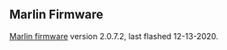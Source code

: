 ## Marlin Firmware
[Marlin firmware](https://marlinfw.org) version 2.0.7.2, last flashed 12-13-2020.